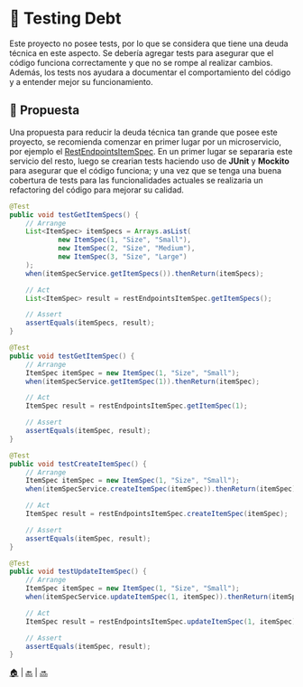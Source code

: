 # 🎯 Testing Debt
Este proyecto no posee tests, por lo que se considera que tiene una deuda técnica en este 
aspecto. Se debería agregar tests para asegurar que el código funciona correctamente y que no 
se rompe al realizar cambios. Además, los tests nos ayudara a documentar el comportamiento 
del código y a entender mejor su funcionamiento.

## 🤔 Propuesta
Una propuesta para reducir la deuda técnica tan grande que posee este proyecto, se recomienda 
comenzar en primer lugar por un microservicio, por ejemplo el
[RestEndpointsItemSpec](/src/main/java/org/nearbyshops/RESTEndpointsItemSpec). En un primer 
lugar se separaria este servicio del resto, luego se crearian tests haciendo uso de **JUnit** 
y **Mockito** para asegurar que el código funciona; y una vez que se tenga una buena cobertura 
de tests para las funcionalidades actuales se realizaria un refactoring del código para 
mejorar su calidad.

```java
@Test
public void testGetItemSpecs() {
    // Arrange
    List<ItemSpec> itemSpecs = Arrays.asList(
            new ItemSpec(1, "Size", "Small"),
            new ItemSpec(2, "Size", "Medium"),
            new ItemSpec(3, "Size", "Large")
    );
    when(itemSpecService.getItemSpecs()).thenReturn(itemSpecs);

    // Act
    List<ItemSpec> result = restEndpointsItemSpec.getItemSpecs();

    // Assert
    assertEquals(itemSpecs, result);
}
```

```java
@Test
public void testGetItemSpec() {
    // Arrange
    ItemSpec itemSpec = new ItemSpec(1, "Size", "Small");
    when(itemSpecService.getItemSpec(1)).thenReturn(itemSpec);

    // Act
    ItemSpec result = restEndpointsItemSpec.getItemSpec(1);

    // Assert
    assertEquals(itemSpec, result);
}
```

```java
@Test
public void testCreateItemSpec() {
    // Arrange
    ItemSpec itemSpec = new ItemSpec(1, "Size", "Small");
    when(itemSpecService.createItemSpec(itemSpec)).thenReturn(itemSpec);

    // Act
    ItemSpec result = restEndpointsItemSpec.createItemSpec(itemSpec);

    // Assert
    assertEquals(itemSpec, result);
}
```

```java
@Test
public void testUpdateItemSpec() {
    // Arrange
    ItemSpec itemSpec = new ItemSpec(1, "Size", "Small");
    when(itemSpecService.updateItemSpec(1, itemSpec)).thenReturn(itemSpec);

    // Act
    ItemSpec result = restEndpointsItemSpec.updateItemSpec(1, itemSpec);

    // Assert
    assertEquals(itemSpec, result);
}
```
[🏠](./index.html) | [🔙](./testing-debt.html) | [🔜](./static-analysis.html)
